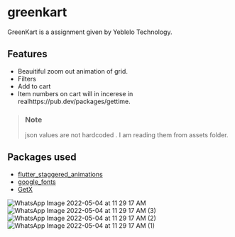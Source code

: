 # greenkart

GreenKart is a assignment given by Yeblelo Technology.

## Features 
 - Beauitiful zoom out animation of grid.
 - Filters
 - Add to cart
 - Item numbers on cart will in incerese in realhttps://pub.dev/packages/gettime.
 > ### Note 
 >  json values are not hardcoded . I am reading them from assets folder.

## Packages used 

- [flutter_staggered_animations](https://pub.dev/packages/flutter_staggered_animations)
- [google_fonts](https://pub.dev/packages/google_fonts)
-  [GetX](https://pub.dev/packages/get)


![WhatsApp Image 2022-05-04 at 11 29 17 AM](https://user-images.githubusercontent.com/31379541/166630882-4d343b71-eb56-4880-a3cd-c5ef384536ae.jpeg)
![WhatsApp Image 2022-05-04 at 11 29 17 AM (3)](https://user-images.githubusercontent.com/31379541/166630885-854bfeba-6c29-483f-b130-9fa26f742024.jpeg)
![WhatsApp Image 2022-05-04 at 11 29 17 AM (2)](https://user-images.githubusercontent.com/31379541/166630888-bed7ed43-d242-4000-b315-e5d36f8c152d.jpeg)
![WhatsApp Image 2022-05-04 at 11 29 17 AM (1)](https://user-images.githubusercontent.com/31379541/166630894-f91b3535-f7ae-4c13-96fe-4e255590e1a1.jpeg)
